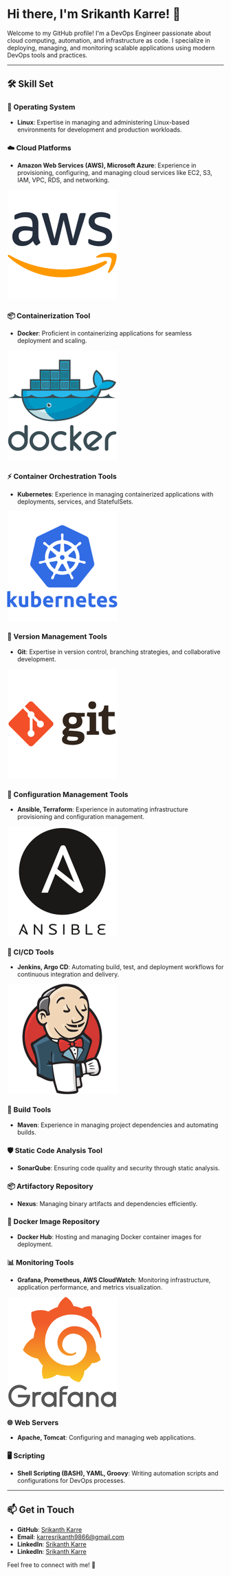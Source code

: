# Hi there, I'm Srikanth Karre! 👋

Welcome to my GitHub profile! I'm a DevOps Engineer passionate about cloud computing, automation, and infrastructure as code. I specialize in deploying, managing, and monitoring scalable applications using modern DevOps tools and practices. 

---

## 🛠️ Skill Set

### 🚀 Operating System
- **Linux**: Expertise in managing and administering Linux-based environments for development and production workloads.

### ☁️ Cloud Platforms
- **Amazon Web Services (AWS), Microsoft Azure**: Experience in provisioning, configuring, and managing cloud services like EC2, S3, IAM, VPC, RDS, and networking.

![AWS Logo](https://raw.githubusercontent.com/devicons/devicon/master/icons/amazonwebservices/amazonwebservices-original-wordmark.svg)

### 📦 Containerization Tool
- **Docker**: Proficient in containerizing applications for seamless deployment and scaling.

![Docker Logo](https://raw.githubusercontent.com/devicons/devicon/master/icons/docker/docker-original-wordmark.svg)

### ⚡ Container Orchestration Tools
- **Kubernetes**: Experience in managing containerized applications with deployments, services, and StatefulSets.

![Kubernetes Logo](https://raw.githubusercontent.com/devicons/devicon/master/icons/kubernetes/kubernetes-plain-wordmark.svg)

### 🔄 Version Management Tools
- **Git**: Expertise in version control, branching strategies, and collaborative development.

![Git Logo](https://raw.githubusercontent.com/devicons/devicon/master/icons/git/git-original-wordmark.svg)

### 🔧 Configuration Management Tools
- **Ansible, Terraform**: Experience in automating infrastructure provisioning and configuration management.

![Ansible Logo](https://raw.githubusercontent.com/devicons/devicon/master/icons/ansible/ansible-original-wordmark.svg)

### 🚀 CI/CD Tools
- **Jenkins, Argo CD**: Automating build, test, and deployment workflows for continuous integration and delivery.

![Jenkins Logo](https://raw.githubusercontent.com/devicons/devicon/master/icons/jenkins/jenkins-original.svg)

### 🔨 Build Tools
- **Maven**: Experience in managing project dependencies and automating builds.

### 🛡️ Static Code Analysis Tool
- **SonarQube**: Ensuring code quality and security through static analysis.

### 📦 Artifactory Repository
- **Nexus**: Managing binary artifacts and dependencies efficiently.

### 🐳 Docker Image Repository
- **Docker Hub**: Hosting and managing Docker container images for deployment.

### 📊 Monitoring Tools
- **Grafana, Prometheus, AWS CloudWatch**: Monitoring infrastructure, application performance, and metrics visualization.

![Grafana Logo](https://raw.githubusercontent.com/devicons/devicon/master/icons/grafana/grafana-original-wordmark.svg)

### 🌐 Web Servers
- **Apache, Tomcat**: Configuring and managing web applications.

### 🖥️ Scripting
- **Shell Scripting (BASH), YAML, Groovy**: Writing automation scripts and configurations for DevOps processes.

---

## 📫 Get in Touch
- **GitHub**: [Srikanth Karre](https://github.com/SrikanthKarre)
- **Email**: [karresrikanth9866@gmail.com](mailto:karresrikanth9866@gmail.com)
- **LinkedIn**: [Srikanth Karre](https://www.linkedin.com/in/srikanth-karre)
- **LinkedIn**: [Srikanth Karre](https://www.linkedin.com/in/srikanthk9908/)

Feel free to connect with me! 🚀
